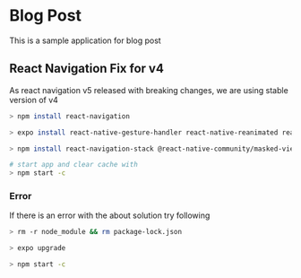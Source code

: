 # Blog Post
This is a sample application for blog post

## React Navigation Fix for v4
As react navigation v5 released with breaking changes, we are using stable version of v4

```bash
> npm install react-navigation

> expo install react-native-gesture-handler react-native-reanimated react-native-screens react-native-safe-area-context @react-native-community/masked-view

> npm install react-navigation-stack @react-native-community/masked-view

# start app and clear cache with 
> npm start -c
```

### Error
If there is an error with the about solution try following

```bash
> rm -r node_module && rm package-lock.json

> expo upgrade

> npm start -c
```

